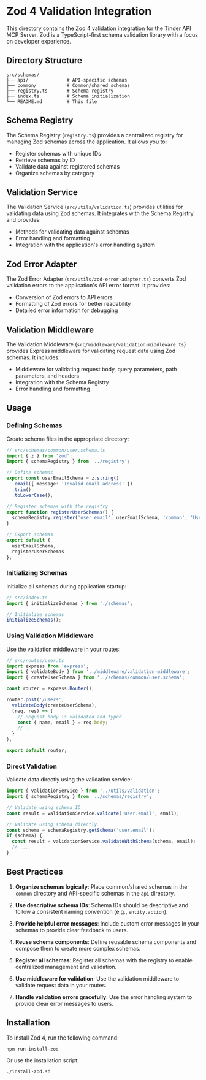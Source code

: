 # Zod 4 Validation Integration

This directory contains the Zod 4 validation integration for the Tinder API MCP Server. Zod is a TypeScript-first schema validation library with a focus on developer experience.

## Directory Structure

```
src/schemas/
├── api/              # API-specific schemas
├── common/           # Common/shared schemas
├── registry.ts       # Schema registry
├── index.ts          # Schema initialization
└── README.md         # This file
```

## Schema Registry

The Schema Registry (`registry.ts`) provides a centralized registry for managing Zod schemas across the application. It allows you to:

- Register schemas with unique IDs
- Retrieve schemas by ID
- Validate data against registered schemas
- Organize schemas by category

## Validation Service

The Validation Service (`src/utils/validation.ts`) provides utilities for validating data using Zod schemas. It integrates with the Schema Registry and provides:

- Methods for validating data against schemas
- Error handling and formatting
- Integration with the application's error handling system

## Zod Error Adapter

The Zod Error Adapter (`src/utils/zod-error-adapter.ts`) converts Zod validation errors to the application's API error format. It provides:

- Conversion of Zod errors to API errors
- Formatting of Zod errors for better readability
- Detailed error information for debugging

## Validation Middleware

The Validation Middleware (`src/middleware/validation-middleware.ts`) provides Express middleware for validating request data using Zod schemas. It includes:

- Middleware for validating request body, query parameters, path parameters, and headers
- Integration with the Schema Registry
- Error handling and formatting

## Usage

### Defining Schemas

Create schema files in the appropriate directory:

```typescript
// src/schemas/common/user.schema.ts
import { z } from 'zod';
import { schemaRegistry } from '../registry';

// Define schemas
export const userEmailSchema = z.string()
  .email({ message: 'Invalid email address' })
  .trim()
  .toLowerCase();

// Register schemas with the registry
export function registerUserSchemas() {
  schemaRegistry.register('user.email', userEmailSchema, 'common', 'User email schema');
}

// Export schemas
export default {
  userEmailSchema,
  registerUserSchemas
};
```

### Initializing Schemas

Initialize all schemas during application startup:

```typescript
// src/index.ts
import { initializeSchemas } from './schemas';

// Initialize schemas
initializeSchemas();
```

### Using Validation Middleware

Use the validation middleware in your routes:

```typescript
// src/routes/user.ts
import express from 'express';
import { validateBody } from '../middleware/validation-middleware';
import { createUserSchema } from '../schemas/common/user.schema';

const router = express.Router();

router.post('/users',
  validateBody(createUserSchema),
  (req, res) => {
    // Request body is validated and typed
    const { name, email } = req.body;
    // ...
  }
);

export default router;
```

### Direct Validation

Validate data directly using the validation service:

```typescript
import { validationService } from '../utils/validation';
import { schemaRegistry } from '../schemas/registry';

// Validate using schema ID
const result = validationService.validate('user.email', email);

// Validate using schema directly
const schema = schemaRegistry.getSchema('user.email');
if (schema) {
  const result = validationService.validateWithSchema(schema, email);
  // ...
}
```

## Best Practices

1. **Organize schemas logically**: Place common/shared schemas in the `common` directory and API-specific schemas in the `api` directory.

2. **Use descriptive schema IDs**: Schema IDs should be descriptive and follow a consistent naming convention (e.g., `entity.action`).

3. **Provide helpful error messages**: Include custom error messages in your schemas to provide clear feedback to users.

4. **Reuse schema components**: Define reusable schema components and compose them to create more complex schemas.

5. **Register all schemas**: Register all schemas with the registry to enable centralized management and validation.

6. **Use middleware for validation**: Use the validation middleware to validate request data in your routes.

7. **Handle validation errors gracefully**: Use the error handling system to provide clear error messages to users.

## Installation

To install Zod 4, run the following command:

```bash
npm run install-zod
```

Or use the installation script:

```bash
./install-zod.sh